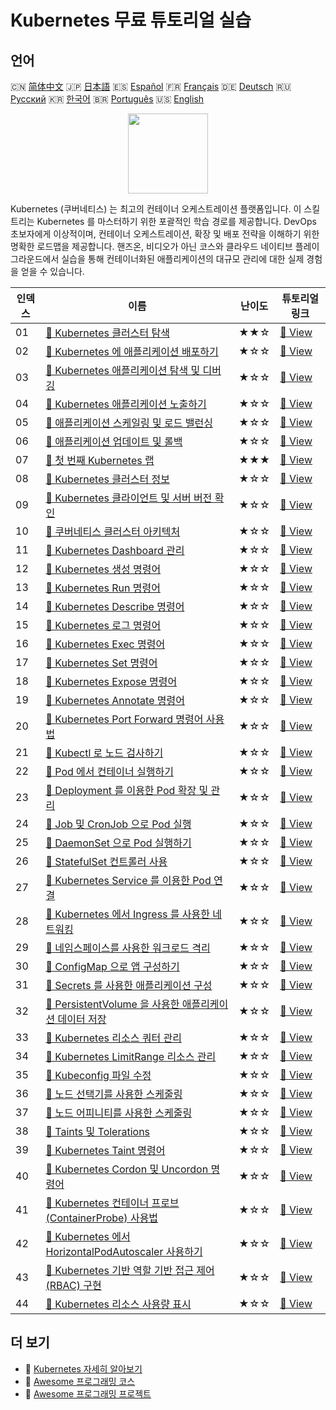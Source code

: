 # Kubernetes 무료 튜토리얼 실습

## 언어

🇨🇳 [简体中文](README_zh.md) 🇯🇵 [日本語](README_ja.md) 🇪🇸 [Español](README_es.md) 🇫🇷 [Français](README_fr.md) 🇩🇪 [Deutsch](README_de.md) 🇷🇺 [Русский](README_ru.md) 🇰🇷 [한국어](README_ko.md) 🇧🇷 [Português](README_pt.md) 🇺🇸 [English](README.md) 

<div align="center">
<img width="128px" src="https://file.labex.io/path/RTAa3OE96ESn.png">
</div>

Kubernetes (쿠버네티스) 는 최고의 컨테이너 오케스트레이션 플랫폼입니다. 이 스킬 트리는 Kubernetes 를 마스터하기 위한 포괄적인 학습 경로를 제공합니다. DevOps 초보자에게 이상적이며, 컨테이너 오케스트레이션, 확장 및 배포 전략을 이해하기 위한 명확한 로드맵을 제공합니다. 핸즈온, 비디오가 아닌 코스와 클라우드 네이티브 플레이그라운드에서 실습을 통해 컨테이너화된 애플리케이션의 대규모 관리에 대한 실제 경험을 얻을 수 있습니다.

|   인덱스 | 이름                                                                                                                                                    | 난이도   | 튜토리얼 링크                                                                                            |
|----------|---------------------------------------------------------------------------------------------------------------------------------------------------------|----------|----------------------------------------------------------------------------------------------------------|
|       01 | [📖 Kubernetes 클러스터 탐색](https://labex.io/ko/tutorials/kubernetes-explore-the-kubernetes-cluster-434519)                                           | ★★☆      | [🔗 View](https://labex.io/ko/tutorials/kubernetes-explore-the-kubernetes-cluster-434519)                |
|       02 | [📖 Kubernetes 에 애플리케이션 배포하기](https://labex.io/ko/tutorials/kubernetes-deploy-applications-on-kubernetes-434644)                             | ★☆☆      | [🔗 View](https://labex.io/ko/tutorials/kubernetes-deploy-applications-on-kubernetes-434644)             |
|       03 | [📖 Kubernetes 애플리케이션 탐색 및 디버깅](https://labex.io/ko/tutorials/kubernetes-explore-and-debug-kubernetes-applications-434645)                  | ★☆☆      | [🔗 View](https://labex.io/ko/tutorials/kubernetes-explore-and-debug-kubernetes-applications-434645)     |
|       04 | [📖 Kubernetes 애플리케이션 노출하기](https://labex.io/ko/tutorials/kubernetes-expose-kubernetes-applications-434647)                                   | ★☆☆      | [🔗 View](https://labex.io/ko/tutorials/kubernetes-expose-kubernetes-applications-434647)                |
|       05 | [📖 애플리케이션 스케일링 및 로드 밸런싱](https://labex.io/ko/tutorials/kubernetes-scale-and-load-balance-applications-434648)                          | ★☆☆      | [🔗 View](https://labex.io/ko/tutorials/kubernetes-scale-and-load-balance-applications-434648)           |
|       06 | [📖 애플리케이션 업데이트 및 롤백](https://labex.io/ko/tutorials/kubernetes-update-and-rollback-applications-434649)                                    | ★☆☆      | [🔗 View](https://labex.io/ko/tutorials/kubernetes-update-and-rollback-applications-434649)              |
|       07 | [📖 첫 번째 Kubernetes 랩](https://labex.io/ko/tutorials/kubernetes-your-first-kubernetes-lab-391133)                                                   | ★★★      | [🔗 View](https://labex.io/ko/tutorials/kubernetes-your-first-kubernetes-lab-391133)                     |
|       08 | [📖 Kubernetes 클러스터 정보](https://labex.io/ko/tutorials/kubernetes-kubernetes-cluster-information-8426)                                             | ★☆☆      | [🔗 View](https://labex.io/ko/tutorials/kubernetes-kubernetes-cluster-information-8426)                  |
|       09 | [📖 Kubernetes 클라이언트 및 서버 버전 확인](https://labex.io/ko/tutorials/kubernetes-kubernetes-client-and-server-version-9197)                        | ★☆☆      | [🔗 View](https://labex.io/ko/tutorials/kubernetes-kubernetes-client-and-server-version-9197)            |
|       10 | [📖 쿠버네티스 클러스터 아키텍처](https://labex.io/ko/tutorials/kubernetes-kubernetes-cluster-architecture-8450)                                        | ★☆☆      | [🔗 View](https://labex.io/ko/tutorials/kubernetes-kubernetes-cluster-architecture-8450)                 |
|       11 | [📖 Kubernetes Dashboard 관리](https://labex.io/ko/tutorials/kubernetes-kubernetes-dashboard-management-15042)                                          | ★☆☆      | [🔗 View](https://labex.io/ko/tutorials/kubernetes-kubernetes-dashboard-management-15042)                |
|       12 | [📖 Kubernetes 생성 명령어](https://labex.io/ko/tutorials/kubernetes-kubernetes-create-command-8506)                                                    | ★☆☆      | [🔗 View](https://labex.io/ko/tutorials/kubernetes-kubernetes-create-command-8506)                       |
|       13 | [📖 Kubernetes Run 명령어](https://labex.io/ko/tutorials/kubernetes-kubernetes-run-command-8456)                                                        | ★☆☆      | [🔗 View](https://labex.io/ko/tutorials/kubernetes-kubernetes-run-command-8456)                          |
|       14 | [📖 Kubernetes Describe 명령어](https://labex.io/ko/tutorials/kubernetes-kubernetes-describe-command-8101)                                              | ★☆☆      | [🔗 View](https://labex.io/ko/tutorials/kubernetes-kubernetes-describe-command-8101)                     |
|       15 | [📖 Kubernetes 로그 명령어](https://labex.io/ko/tutorials/kubernetes-kubernetes-logs-command-8099)                                                      | ★☆☆      | [🔗 View](https://labex.io/ko/tutorials/kubernetes-kubernetes-logs-command-8099)                         |
|       16 | [📖 Kubernetes Exec 명령어](https://labex.io/ko/tutorials/kubernetes-kubernetes-exec-command-8502)                                                      | ★☆☆      | [🔗 View](https://labex.io/ko/tutorials/kubernetes-kubernetes-exec-command-8502)                         |
|       17 | [📖 Kubernetes Set 명령어](https://labex.io/ko/tutorials/kubernetes-kubernetes-set-command-8424)                                                        | ★☆☆      | [🔗 View](https://labex.io/ko/tutorials/kubernetes-kubernetes-set-command-8424)                          |
|       18 | [📖 Kubernetes Expose 명령어](https://labex.io/ko/tutorials/kubernetes-kubernetes-expose-command-8452)                                                  | ★☆☆      | [🔗 View](https://labex.io/ko/tutorials/kubernetes-kubernetes-expose-command-8452)                       |
|       19 | [📖 Kubernetes Annotate 명령어](https://labex.io/ko/tutorials/kubernetes-kubernetes-annotate-command-9679)                                              | ★☆☆      | [🔗 View](https://labex.io/ko/tutorials/kubernetes-kubernetes-annotate-command-9679)                     |
|       20 | [📖 Kubernetes Port Forward 명령어 사용법](https://labex.io/ko/tutorials/kubernetes-kubernetes-port-forward-command-18494)                              | ★☆☆      | [🔗 View](https://labex.io/ko/tutorials/kubernetes-kubernetes-port-forward-command-18494)                |
|       21 | [📖 Kubectl 로 노드 검사하기](https://labex.io/ko/tutorials/kubernetes-examine-nodes-with-kubectl-9790)                                                 | ★☆☆      | [🔗 View](https://labex.io/ko/tutorials/kubernetes-examine-nodes-with-kubectl-9790)                      |
|       22 | [📖 Pod 에서 컨테이너 실행하기](https://labex.io/ko/tutorials/kubernetes-running-containers-in-pods-14998)                                              | ★☆☆      | [🔗 View](https://labex.io/ko/tutorials/kubernetes-running-containers-in-pods-14998)                     |
|       23 | [📖 Deployment 를 이용한 Pod 확장 및 관리](https://labex.io/ko/tutorials/kubernetes-scaling-and-managing-pods-with-deployments-9675)                    | ★☆☆      | [🔗 View](https://labex.io/ko/tutorials/kubernetes-scaling-and-managing-pods-with-deployments-9675)      |
|       24 | [📖 Job 및 CronJob 으로 Pod 실행](https://labex.io/ko/tutorials/kubernetes-run-pods-with-jobs-and-cronjobs-11300)                                       | ★☆☆      | [🔗 View](https://labex.io/ko/tutorials/kubernetes-run-pods-with-jobs-and-cronjobs-11300)                |
|       25 | [📖 DaemonSet 으로 Pod 실행하기](https://labex.io/ko/tutorials/kubernetes-running-pod-with-daemonsets-8454)                                             | ★☆☆      | [🔗 View](https://labex.io/ko/tutorials/kubernetes-running-pod-with-daemonsets-8454)                     |
|       26 | [📖 StatefulSet 컨트롤러 사용](https://labex.io/ko/tutorials/kubernetes-use-statefulsets-controller-9205)                                               | ★☆☆      | [🔗 View](https://labex.io/ko/tutorials/kubernetes-use-statefulsets-controller-9205)                     |
|       27 | [📖 Kubernetes Service 를 이용한 Pod 연결](https://labex.io/ko/tutorials/kubernetes-connecting-pods-with-kubernetes-services-15815)                     | ★☆☆      | [🔗 View](https://labex.io/ko/tutorials/kubernetes-connecting-pods-with-kubernetes-services-15815)       |
|       28 | [📖 Kubernetes 에서 Ingress 를 사용한 네트워킹](https://labex.io/ko/tutorials/kubernetes-networking-with-ingress-on-kubernetes-9681)                    | ★☆☆      | [🔗 View](https://labex.io/ko/tutorials/kubernetes-networking-with-ingress-on-kubernetes-9681)           |
|       29 | [📖 네임스페이스를 사용한 워크로드 격리](https://labex.io/ko/tutorials/kubernetes-isolating-workloads-with-namespaces-9199)                             | ★☆☆      | [🔗 View](https://labex.io/ko/tutorials/kubernetes-isolating-workloads-with-namespaces-9199)             |
|       30 | [📖 ConfigMap 으로 앱 구성하기](https://labex.io/ko/tutorials/kubernetes-configuring-apps-with-configmaps-9689)                                         | ★☆☆      | [🔗 View](https://labex.io/ko/tutorials/kubernetes-configuring-apps-with-configmaps-9689)                |
|       31 | [📖 Secrets 를 사용한 애플리케이션 구성](https://labex.io/ko/tutorials/kubernetes-configuring-apps-with-secrets-8448)                                   | ★☆☆      | [🔗 View](https://labex.io/ko/tutorials/kubernetes-configuring-apps-with-secrets-8448)                   |
|       32 | [📖 PersistentVolume 을 사용한 애플리케이션 데이터 저장](https://labex.io/ko/tutorials/kubernetes-storing-application-data-with-persistentvolumes-9685) | ★☆☆      | [🔗 View](https://labex.io/ko/tutorials/kubernetes-storing-application-data-with-persistentvolumes-9685) |
|       33 | [📖 Kubernetes 리소스 쿼터 관리](https://labex.io/ko/tutorials/kubernetes-kubernetes-resource-quota-management-15823)                                   | ★☆☆      | [🔗 View](https://labex.io/ko/tutorials/kubernetes-kubernetes-resource-quota-management-15823)           |
|       34 | [📖 Kubernetes LimitRange 리소스 관리](https://labex.io/ko/tutorials/kubernetes-kubernetes-limitrange-resource-management-15819)                        | ★☆☆      | [🔗 View](https://labex.io/ko/tutorials/kubernetes-kubernetes-limitrange-resource-management-15819)      |
|       35 | [📖 Kubeconfig 파일 수정](https://labex.io/ko/tutorials/kubernetes-modify-kubeconfig-files-11297)                                                       | ★☆☆      | [🔗 View](https://labex.io/ko/tutorials/kubernetes-modify-kubeconfig-files-11297)                        |
|       36 | [📖 노드 선택기를 사용한 스케줄링](https://labex.io/ko/tutorials/kubernetes-scheduing-with-node-selectors-15001)                                        | ★☆☆      | [🔗 View](https://labex.io/ko/tutorials/kubernetes-scheduing-with-node-selectors-15001)                  |
|       37 | [📖 노드 어피니티를 사용한 스케줄링](https://labex.io/ko/tutorials/kubernetes-scheduing-with-node-affinity-18468)                                       | ★☆☆      | [🔗 View](https://labex.io/ko/tutorials/kubernetes-scheduing-with-node-affinity-18468)                   |
|       38 | [📖 Taints 및 Tolerations](https://labex.io/ko/tutorials/kubernetes-taints-and-tolerations-34029)                                                       | ★☆☆      | [🔗 View](https://labex.io/ko/tutorials/kubernetes-taints-and-tolerations-34029)                         |
|       39 | [📖 Kubernetes Taint 명령어](https://labex.io/ko/tutorials/kubernetes-kubernetes-taint-command-9195)                                                    | ★☆☆      | [🔗 View](https://labex.io/ko/tutorials/kubernetes-kubernetes-taint-command-9195)                        |
|       40 | [📖 Kubernetes Cordon 및 Uncordon 명령어](https://labex.io/ko/tutorials/kubernetes-kubernetes-cordon-and-uncordon-command-9664)                         | ★☆☆      | [🔗 View](https://labex.io/ko/tutorials/kubernetes-kubernetes-cordon-and-uncordon-command-9664)          |
|       41 | [📖 Kubernetes 컨테이너 프로브 (ContainerProbe) 사용법](https://labex.io/ko/tutorials/kubernetes-containerprobe-in-kubernetes-12263)                    | ★☆☆      | [🔗 View](https://labex.io/ko/tutorials/kubernetes-containerprobe-in-kubernetes-12263)                   |
|       42 | [📖 Kubernetes 에서 HorizontalPodAutoscaler 사용하기](https://labex.io/ko/tutorials/kubernetes-using-horizontalpodautoscaler-in-kubernetes-34031)       | ★☆☆      | [🔗 View](https://labex.io/ko/tutorials/kubernetes-using-horizontalpodautoscaler-in-kubernetes-34031)    |
|       43 | [📖 Kubernetes 기반 역할 기반 접근 제어 (RBAC) 구현](https://labex.io/ko/tutorials/kubernetes-role-based-access-control-on-kubernetes-9203)             | ★☆☆      | [🔗 View](https://labex.io/ko/tutorials/kubernetes-role-based-access-control-on-kubernetes-9203)         |
|       44 | [📖 Kubernetes 리소스 사용량 표시](https://labex.io/ko/tutorials/kubernetes-kubernetes-display-resource-usage-11358)                                    | ★☆☆      | [🔗 View](https://labex.io/ko/tutorials/kubernetes-kubernetes-display-resource-usage-11358)              |

## 더 보기

- 🔗 [Kubernetes 자세히 알아보기](https://labex.io/ko/skilltrees/kubernetes)
- 🔗 [Awesome 프로그래밍 코스](https://github.com/labex-labs/awesome-programming-courses)
- 🔗 [Awesome 프로그래밍 프로젝트](https://github.com/labex-labs/awesome-programming-projects)

